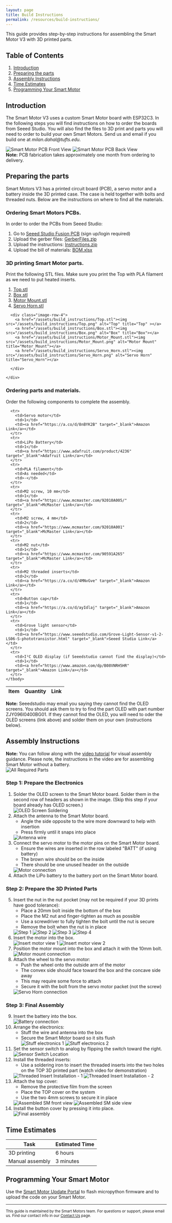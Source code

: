 ```yaml
---
layout: page
title: Build Instructions
permalink: /resources/build-instructions/
---
```

<div class="build-instructions">

  <p>This guide provides step-by-step instructions for assembling the Smart Motor V3 with 3D printed parts.</p>

  <h2 id="table-of-contents">Table of Contents</h2>
  <ol>
    <li><a href="#introduction">Introduction</a></li>
    <li><a href="#preparing">Preparing the parts</a></li>
    <li><a href="#assembly-instructions">Assembly Instructions</a></li>
    <li><a href="#time-estimates">Time Estimates</a></li>
    <li><a href="#programming-your-smart-motor">Programming Your Smart Motor</a></li>
  </ol>

  <h2 id="introduction">Introduction</h2>
  <p>The Smart Motor V3 uses a custom Smart Motor board with ESP32C3. In the following steps you will find instructions on how to order the boards from Seeed Studio. You will also find the files to 3D print and parts you will need to order to build your own Smart Motors. Send us and email if you build one at <i>milan.dahal@tufts.edu</i>.</p>

  <div class="image-row">
    <img src="/assets/build_instructions/pcb_front.png" alt="Smart Motor PCB Front View">
    <img src="/assets/build_instructions/pcb_back.png" alt="Smart Motor PCB Back View">
  </div>

  <div class="note">
    <strong>Note:</strong> PCB fabrication takes approximately one month from ordering to delivery.
  </div>


  <h2 id="preparing">Preparing the parts</h2>
  Smart Motors V3 has a printed circuit board (PCB), a servo motor and a battery inside the 3D printed case. The case is held together with bolts and threaded nuts. Below are the instructions on where to find all the materials.

  <h3>Ordering Smart Motors PCBs.</h3>
  <p>In order to order the PCBs from Seeed Studio:</p>
  <ol>
    <li>Go to <a href="https://www.seeedstudio.com/fusion_pcb.html" target="_blank">Seeed Studio Fusion PCB</a> (sign up/login required)</li>
    <li>Upload the gerber files: <a href="/assets/build_instructions/JulySM.zip">GerberFiles.zip</a></li>
    <li>Upload the instructions: <a href="/assets/build_instructions/Instructions.zip">Instructions.zip</a></li>
    <li>Upload the bill of materials: <a href="/assets/build_instructions/BOM.xlsx">BOM.xlsx</a></li>
  </ol>

  <h3>3D printing Smart Motor parts.</h3>
  <div>
    <div>
        <p>Print the following STL files. Make sure you print the Top with PLA filament as we need to put heated inserts.</p>
        <ol>
          <li><a href="/assets/build_instructions/Top.stl">Top.stl</a></li>
          <li><a href="/assets/build_instructions/Box.stl">Box.stl</a></li>
          <li><a href="/assets/build_instructions/Motor_Mount.stl">Motor Mount.stl</a></li>
          <li><a href="/assets/build_instructions/Servo_Horn.stl">Servo Horn.stl</a></li>
        </ol>
      </div>

      <div class="image-row-4">
        <a href="/assets/build_instructions/Top.stl"><img src="/assets/build_instructions/Top.png" alt="Top" title="Top" ></a>
        <a href="/assets/build_instructions/Box.stl"><img src="/assets/build_instructions/Box.png" alt="Box" title="Box"></a>
        <a href="/assets/build_instructions/Motor_Mount.stl"><img src="/assets/build_instructions/Motor_Mount.png" alt="Motor Mount" title="Motor_Mount"></a>
        <a href="/assets/build_instructions/Servo_Horn.stl"><img src="/assets/build_instructions/Servo_Horn.png" alt="Servo Horn" title="Servo_Horn"></a>

      </div>

    </div>

  <h3 id="parts-and-materials">Ordering parts and materials.</h3>
Order the following components to complete the assembly.
  <table>
    <thead>
      <tr>
        <th>Item</th>
        <th>Quantity</th>
        <th>Link</th>
      </tr>
    </thead>
    <tbody>

      <tr>
        <td>Servo motor</td>
        <td>1</td>
        <td><a href="https://a.co/d/8nBYK2B" target="_blank">Amazon Link</a></td>
      </tr>
      <tr>
        <td>LiPo Battery</td>
        <td>1</td>
        <td><a href="https://www.adafruit.com/product/4236" target="_blank">Adafruit Link</a></td>
      </tr>
      <tr>
        <td>PLA filament</td>
        <td>As needed</td>
        <td>-</td>
      </tr>
      <tr>
        <td>M2 screw, 10 mm</td>
        <td>1</td>
        <td><a href="https://www.mcmaster.com/92010A005/" target="_blank">McMaster Link</a></td>
      </tr>
      <tr>
        <td>M2 screw, 4 mm</td>
        <td>2</td>
        <td><a href="https://www.mcmaster.com/92010A001" target="_blank">McMaster Link</a></td>
      </tr>
      <tr>
        <td>M2 nut</td>
        <td>1</td>
        <td><a href="https://www.mcmaster.com/90591A265" target="_blank">McMaster Link</a></td>
      </tr>
      <tr>
        <td>M2 threaded inserts</td>
        <td>2</td>
        <td><a href="https://a.co/d/4MNvGve" target="_blank">Amazon Link</a></td>
      </tr>
      <tr>
        <td>Button cap</td>
        <td>1</td>
        <td><a href="https://a.co/d/ayIdlaj" target="_blank">Amazon Link</a></td>
      </tr>
      <tr>
        <td>Grove light sensor</td>
        <td>1</td>
        <td><a href="https://www.seeedstudio.com/Grove-Light-Sensor-v1-2-LS06-S-phototransistor.html" target="_blank">Seeed Studio Link</a></td>
      </tr>
      <tr>
        <td>I²C OLED display (if Seeedstudio cannot find the display)</td>
        <td>1</td>
        <td><a href="https://www.amazon.com/dp/B08VNRH5HR" target="_blank">Amazon Link</a></td>
      </tr>
    </tbody>
  </table>
  <div class="note">
  <strong>Note:</strong> Seeedstudio may email you saying they cannot find the OLED screens. You should ask them to try to find the part OLED with part number ZJY096I0400BG01. If they cannot find the OLED, you will need to oder the OLED screens (link above) and solder them on your own (instructions below).  
  </div>


  <h2 id="assembly-instructions">Assembly Instructions</h2>

  <div class="note">
    <strong>Note:</strong> You can follow along with the <a href="https://www.youtube.com/watch?v=ogWbSUROjmE&t=31s" target="_blank">video tutorial</a> for visual assembly guidance. Please note, the instructions in the video are for assembling Smart Motor without a battery.
  </div>
  <div class ="image-single">
    <img src="/assets/build_instructions/all_parts.png" alt="All Required Parts">
  </div>
  <h3>Step 1: Prepare the Electronics</h3>
  <ol>
    <li>
      <span class="step"> Solder the OLED screen</span> to the Smart Motor board. Solder them in the second row of headers as shown in the image. (Skip this step if your board already has OLED screen.)
      <div class ="image-single">
      <img src="/assets/build_instructions/oled_soldering.png" alt="OLED Screen Soldering">
      </div>
    </li>
    <li>
      <span class="step">Attach the antenna</span> to the Smart Motor board.
      <ul>
        <li>Angle the side opposite to the wire more downward to help with insertion</li>
        <li>Press firmly until it snaps into place</li>
      </ul>
      <div class ="image-single">
        <img src="/assets/build_instructions/antenna_wire.png" alt="Antenna wire">
      </div>
    </li>
    <li>
      <span class="step">Connect the servo motor</span> to the motor pins on the Smart Motor board.
      <ul>
        <li>Ensure the wires are inserted in the row labeled "BATT" (if using battery)</li>
        <li>The brown wire should be on the inside</li>
        <li>There should be one unused header on the outside</li>
      </ul>
      <div class ="image-single">
        <img src="/assets/build_instructions/motor_wire.png" alt="Motor connection">
      </div>
    </li>
    <li>
      <span class="step">Attach the LiPo battery</span> to the battery port on the Smart Motor board.
    </li>
  </ol>

  <h3>Step 2: Prepare the 3D Printed Parts</h3>
  <ol start="5">
    <li>
      <span class="step">Insert the nut in the nut pocket</span> (may not be required if your 3D prints have good tolerance):
      <ul>
        <li>Place a 20mm bolt inside the bottom of the box</li>
        <li>Place the M2 nut and finger-tighten as much as possible</li>
        <li>Use a screwdriver to fully tighten the bolt until the nut is secure</li>
        <li>Remove the bolt when the nut is in place</li>
      </ul>
      <div class ="image-row-4">
        <a><img src="/assets/build_instructions/nut_1.png" alt="Step 1" title="Step 1" ></a>
        <a><img src="/assets/build_instructions/nut_2.png" alt="Step 2" title="Step 2"></a>
        <a><img src="/assets/build_instructions/nut_3.png" alt="Step 3" title="Step 3"></a>
        <a><img src="/assets/build_instructions/nut_4.png" alt="Step 4" title="Step 4"></a>
      </div>
    </li>
    <li>
      <span class="step">Insert the motor</span> into the box.
      <div class="image-row">
        <img src="/assets/build_instructions/motor_insert_1.png" alt="Insert motor view 1">
        <img src="/assets/build_instructions/motor_insert_2.png" alt="Insert motor view 2">
      </div>
    </li>
    <li>
      <span class="step">Position the motor mount</span> into the box and attach it with the 10mm bolt.
      <div class ="image-single">
        <img src="/assets/build_instructions/motor_mount_view.png" alt="Motor mount connection">
      </div>
    </li>
    <li>
      <span class="step">Attach the wheel</span> to the servo motor:
      <ul>
        <li>Push the wheel onto the outside arm of the motor</li>
        <li>The convex side should face toward the box and the concave side away</li>
        <li>This may require some force to attach</li>
        <li>Secure it with the bolt from the servo motor packet (not the screw)</li>
      </ul>
      <div class ="image-single">
        <img src="/assets/build_instructions/servo_horn_view.png" alt="Servo Horn connection">
      </div>
    </li>
  </ol>

  <h3>Step 3: Final Assembly</h3>
  <ol start="9">
    <li>
      <span class="step">Insert the battery</span> into the box.
      <div class ="image-single">
        <img src="/assets/build_instructions/battery_view.png" alt="Battery connection">
      </div>
    </li>
    <li>
      <span class="step">Arrange the electronics</span>:
      <ul>
        <li>Stuff the wire and antenna into the box</li>
        <li>Secure the Smart Motor board so it sits flush</li>
        <div class="image-row">
          <img src="/assets/build_instructions/stuff_electronics_1.png" alt="Stuff electronics 1">
          <img src="/assets/build_instructions/stuff_electronics_2.png" alt="Stuff electronics 2">
        </div>
      </ul>
    </li>
    <li>
      <span class="step">Set the sensor switch</span> to analog by flipping the switch toward the right.
      <div class ="image-single">
        <img src="/assets/build_instructions/sensor_switch.png" alt="Sensor Switch Location">
      </div>
    </li>
    <li>
      <span class="step">Install the threaded inserts</span>:
      <ul>
        <li>Use a soldering iron to insert the threaded inserts into the two holes on the TOP 3D printed part (watch video for demonstration)</li>
      </ul>
      <div class="image-row">
        <img src="/assets/build_instructions/threaded_insert1.png" alt="Threaded Insert Installation - 1">
        <img src="/assets/build_instructions/threaded_insert2.png" alt="Threaded Insert Installation - 2">
      </div>
    </li>
    <li>
      <span class="step">Attach the top cover</span>:
      <ul>
        <li>Remove the protective film from the screen</li>
        <li>Place the TOP cover on the system</li>
        <li>Use the two 4mm screws to secure it in place</li>
      </ul>
      <div class="image-row">
        <img src="/assets/build_instructions/final_front.png" alt="Assembled SM front view">
        <img src="/assets/build_instructions/final_side.png" alt="Assembled SM side view">
      </div>
    </li>
    <li>
      <span class="step">Install the button cover</span> by pressing it into place.
      <div class ="image-single">
        <img src="/assets/build_instructions/final_final_V3.png" alt="Final assembly">
      </div>
    </li>
  </ol>

  <h2 id="time-estimates">Time Estimates</h2>
  <table>
    <thead>
      <tr>
        <th>Task</th>
        <th>Estimated Time</th>
      </tr>
    </thead>
    <tbody>
      <tr>
        <td>3D printing</td>
        <td>6 hours</td>
      </tr>
      <tr>
        <td>Manual assembly</td>
        <td>3 minutes</td>
      </tr>
    </tbody>
  </table>

  <h2 id="programming-your-smart-motor">Programming Your Smart Motor</h2>
      Use the <a href="https://mdahal01.pyscriptapps.com/esp32c3-firmware-setup-copy/latest/" target="_blank">Smart Motor Update Portal</a> to flash micropython firmware and to upload the code on your Smart Motor.
  <hr>

  <p><small>This guide is maintained by the Smart Motors team. For questions or support, please email us. Find our contact info in our <a href="/contact/" target="self">Contact Us</a> page.</small></p>
</div>
